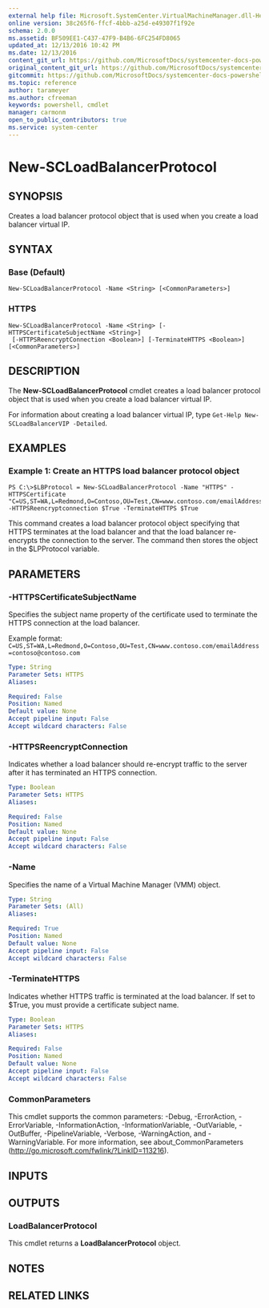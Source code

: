 ```yaml
---
external help file: Microsoft.SystemCenter.VirtualMachineManager.dll-Help.xml
online version: 38c265f6-ffcf-4bbb-a25d-e49307f1f92e
schema: 2.0.0
ms.assetid: BF509EE1-C437-47F9-B4B6-6FC254FD8065
updated_at: 12/13/2016 10:42 PM
ms.date: 12/13/2016
content_git_url: https://github.com/MicrosoftDocs/systemcenter-docs-powershell/blob/master/systemcenter-cmdlets/VirtualMachineManager/v1/New-SCLoadBalancerProtocol.md
original_content_git_url: https://github.com/MicrosoftDocs/systemcenter-docs-powershell/blob/master/systemcenter-cmdlets/VirtualMachineManager/v1/New-SCLoadBalancerProtocol.md
gitcommit: https://github.com/MicrosoftDocs/systemcenter-docs-powershell/blob/ea9507ac2178040476af5407227db8cb97701ea9/systemcenter-cmdlets/VirtualMachineManager/v1/New-SCLoadBalancerProtocol.md
ms.topic: reference
author: tarameyer
ms.author: cfreeman
keywords: powershell, cmdlet
manager: carmonm
open_to_public_contributors: true
ms.service: system-center
---
```


# New-SCLoadBalancerProtocol

## SYNOPSIS
Creates a load balancer protocol object that is used when you create a load balancer virtual IP.

## SYNTAX

### Base (Default)
```
New-SCLoadBalancerProtocol -Name <String> [<CommonParameters>]
```

### HTTPS
```
New-SCLoadBalancerProtocol -Name <String> [-HTTPSCertificateSubjectName <String>]
 [-HTTPSReencryptConnection <Boolean>] [-TerminateHTTPS <Boolean>] [<CommonParameters>]
```

## DESCRIPTION
The **New-SCLoadBalancerProtocol** cmdlet creates a load balancer protocol object that is used when you create a load balancer virtual IP.

For information about creating a load balancer virtual IP, type `Get-Help New-SCLoadBalancerVIP -Detailed`.

## EXAMPLES

### Example 1: Create an HTTPS load balancer protocol object
```
PS C:\>$LBProtocol = New-SCLoadBalancerProtocol -Name "HTTPS" -HTTPSCertificate "C=US,ST=WA,L=Redmond,O=Contoso,OU=Test,CN=www.contoso.com/emailAddress=contoso@contoso.com" -HTTPSReencryptconnection $True -TerminateHTTPS $True
```

This command creates a load balancer protocol object specifying that HTTPS terminates at the load balancer and that the load balancer re-encrypts the connection to the server.
The command then stores the object in the $LPProtocol variable.

## PARAMETERS

### -HTTPSCertificateSubjectName
Specifies the subject name property of the certificate used to terminate the HTTPS connection at the load balancer. 



Example format: 
`C=US,ST=WA,L=Redmond,O=Contoso,OU=Test,CN=www.contoso.com/emailAddress=contoso@contoso.com`

```yaml
Type: String
Parameter Sets: HTTPS
Aliases: 

Required: False
Position: Named
Default value: None
Accept pipeline input: False
Accept wildcard characters: False
```

### -HTTPSReencryptConnection
Indicates whether a load balancer should re-encrypt traffic to the server after it has terminated an HTTPS connection.

```yaml
Type: Boolean
Parameter Sets: HTTPS
Aliases: 

Required: False
Position: Named
Default value: None
Accept pipeline input: False
Accept wildcard characters: False
```

### -Name
Specifies the name of a Virtual Machine Manager (VMM) object.

```yaml
Type: String
Parameter Sets: (All)
Aliases: 

Required: True
Position: Named
Default value: None
Accept pipeline input: False
Accept wildcard characters: False
```

### -TerminateHTTPS
Indicates whether HTTPS traffic is terminated at the load balancer.
If set to $True, you must provide a certificate subject name.

```yaml
Type: Boolean
Parameter Sets: HTTPS
Aliases: 

Required: False
Position: Named
Default value: None
Accept pipeline input: False
Accept wildcard characters: False
```

### CommonParameters
This cmdlet supports the common parameters: -Debug, -ErrorAction, -ErrorVariable, -InformationAction, -InformationVariable, -OutVariable, -OutBuffer, -PipelineVariable, -Verbose, -WarningAction, and -WarningVariable. For more information, see about_CommonParameters (http://go.microsoft.com/fwlink/?LinkID=113216).

## INPUTS

## OUTPUTS

### LoadBalancerProtocol
This cmdlet returns a **LoadBalancerProtocol** object.

## NOTES

## RELATED LINKS

